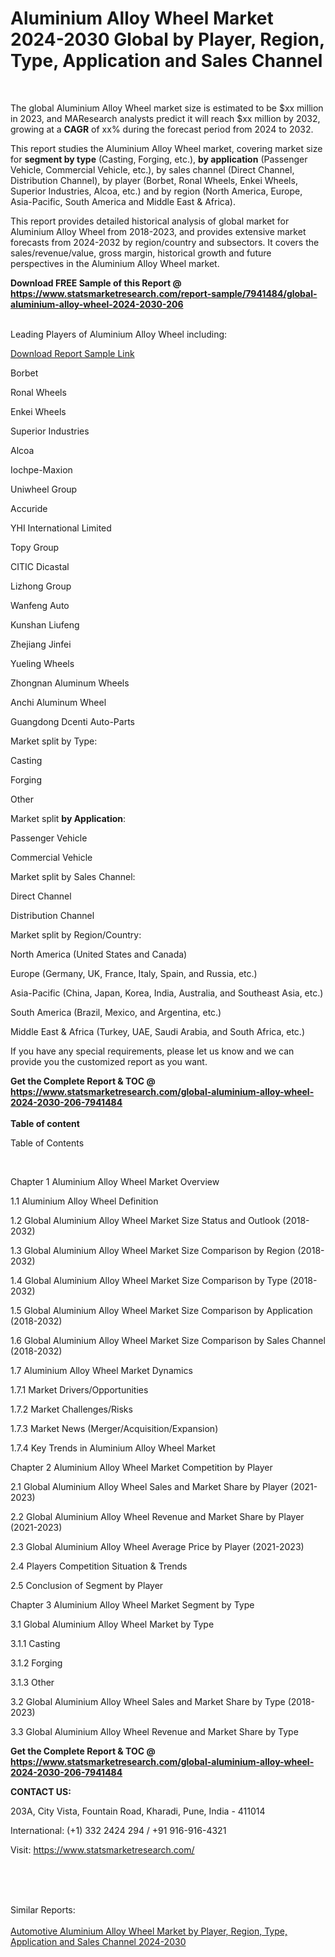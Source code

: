 <h1>Aluminium Alloy Wheel Market 2024-2030 Global by Player, Region, Type, Application and Sales Channel</h1><br/><p>The global Aluminium Alloy Wheel market size is estimated to be $xx million in 2023, and MAResearch analysts predict it will reach $xx million by 2032, growing at a <strong>CAGR</strong> of xx% during the forecast period from 2024 to 2032.</p><p>
 
 This report studies the Aluminium Alloy Wheel market, covering market size for <strong>segment by type</strong> (Casting, Forging, etc.), <strong>by application</strong> (Passenger Vehicle, Commercial Vehicle, etc.), by sales channel (Direct Channel, Distribution Channel), by player (Borbet, Ronal Wheels, Enkei Wheels, Superior Industries, Alcoa, etc.) and by region (North America, Europe, Asia-Pacific, South America and Middle East & Africa).</p><p>
 
 This report provides detailed historical analysis of global market for Aluminium Alloy Wheel from 2018-2023, and provides extensive market forecasts from 2024-2032 by region/country and subsectors. It covers the sales/revenue/value, gross margin, historical growth and future perspectives in the Aluminium Alloy Wheel market.</p><div><b>Download FREE Sample of this Report @ <a href="https://www.statsmarketresearch.com/download-free-sample/7941484/global-aluminium-alloy-wheel-2024-2030-206">https://www.statsmarketresearch.com/report-sample/7941484/global-aluminium-alloy-wheel-2024-2030-206</a></b></div><br><p>
 
 Leading Players of Aluminium Alloy Wheel including:</p><p><a href="https://www.statsmarketresearch.com/download-free-sample/7941484/global-aluminium-alloy-wheel-2024-2030-206">Download Report Sample Link</a></p><p>Borbet</p><p>Ronal Wheels</p><p>Enkei Wheels</p><p>Superior Industries</p><p>Alcoa</p><p>Iochpe-Maxion</p><p>Uniwheel Group</p><p>Accuride</p><p>YHI International Limited</p><p>Topy Group</p><p>CITIC Dicastal</p><p>Lizhong Group</p><p>Wanfeng Auto</p><p>Kunshan Liufeng</p><p>Zhejiang Jinfei</p><p>Yueling Wheels</p><p>Zhongnan Aluminum Wheels</p><p>Anchi Aluminum Wheel</p><p>Guangdong Dcenti Auto-Parts</p><p>
 
 Market split by Type:</p><p>Casting</p><p>Forging</p><p>Other</p><p>
 
 Market split <strong>by Application</strong>:</p><p>Passenger Vehicle</p><p>Commercial Vehicle</p><p>
 
 Market split by Sales Channel:</p><p>Direct Channel</p><p>Distribution Channel</p><p>
 
 Market split by Region/Country:</p><p>North America (United States and Canada)</p><p>Europe (Germany, UK, France, Italy, Spain, and Russia, etc.)</p><p>Asia-Pacific (China, Japan, Korea, India, Australia, and Southeast Asia, etc.)</p><p>South America (Brazil, Mexico, and Argentina, etc.)</p><p>Middle East & Africa (Turkey, UAE, Saudi Arabia, and South Africa, etc.)</p><p>
 
 If you have any special requirements, please let us know and we can provide you the customized report as you want.</p><div><b>Get the Complete Report & TOC @ <a href="https://www.statsmarketresearch.com/global-aluminium-alloy-wheel-2024-2030-206-7941484">https://www.statsmarketresearch.com/global-aluminium-alloy-wheel-2024-2030-206-7941484</a></b></div><br><b>Table of content</b><p>Table of Contents<br />
 
 <br />
 
 Chapter 1 Aluminium Alloy Wheel Market Overview<br />
 
  1.1 Aluminium Alloy Wheel Definition<br />
 
  1.2 Global Aluminium Alloy Wheel Market Size Status and Outlook (2018-2032)<br />
 
  1.3 Global Aluminium Alloy Wheel Market Size Comparison by Region (2018-2032)<br />
 
  1.4 Global Aluminium Alloy Wheel Market Size Comparison by Type (2018-2032)<br />
 
  1.5 Global Aluminium Alloy Wheel Market Size Comparison by Application (2018-2032)<br />
 
  1.6 Global Aluminium Alloy Wheel Market Size Comparison by Sales Channel (2018-2032)<br />
 
  1.7 Aluminium Alloy Wheel Market Dynamics<br />
 
  1.7.1 Market Drivers/Opportunities<br />
 
  1.7.2 Market Challenges/Risks<br />
 
  1.7.3 Market News (Merger/Acquisition/Expansion)<br />
 
  1.7.4 Key Trends in Aluminium Alloy Wheel Market<br />
 
 Chapter 2 Aluminium Alloy Wheel Market Competition by Player<br />
 
  2.1 Global Aluminium Alloy Wheel Sales and Market Share by Player (2021-2023)<br />
 
  2.2 Global Aluminium Alloy Wheel Revenue and Market Share by Player (2021-2023)<br />
 
  2.3 Global Aluminium Alloy Wheel Average Price by Player (2021-2023)<br />
 
  2.4 Players Competition Situation & Trends<br />
 
  2.5 Conclusion of Segment by Player<br />
 
 Chapter 3 Aluminium Alloy Wheel Market Segment by Type<br />
 
  3.1 Global Aluminium Alloy Wheel Market by Type<br />
 
  3.1.1 Casting<br />
 
  3.1.2 Forging<br />
 
  3.1.3 Other<br />
 
  3.2 Global Aluminium Alloy Wheel Sales and Market Share by Type (2018-2023)<br />
 
  3.3 Global Aluminium Alloy Wheel Revenue and Market Share by Type<br><div><b>Get the Complete Report & TOC @ <a href="https://www.statsmarketresearch.com/global-aluminium-alloy-wheel-2024-2030-206-7941484">https://www.statsmarketresearch.com/global-aluminium-alloy-wheel-2024-2030-206-7941484</a></b></div></p>
 
 <b>CONTACT US:</b><br>
 
 203A, City Vista, Fountain Road, Kharadi, Pune, India - 411014 <br>
 
 International: (+1) 332 2424 294 / +91 916-916-4321<br>
 
 Visit: <a href="https://www.statsmarketresearch.com/">https://www.statsmarketresearch.com/</a>
 
 <br>
 
 <br><br>Similar Reports: <br><br><a href="https://www.statsmarketresearch.com/automotive-aluminium-alloy-wheel-2024-2030-287-7970686">Automotive Aluminium Alloy Wheel Market by Player, Region, Type, Application and Sales Channel 2024-2030</a><br><br>